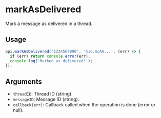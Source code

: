# markAsDelivered

Mark a message as delivered in a thread.

## Usage
```js
api.markAsDelivered('1234567890', 'mid.$cAA...', (err) => {
  if (err) return console.error(err);
  console.log('Marked as delivered!');
});
```

## Arguments
- `threadID`: Thread ID (string).
- `messageID`: Message ID (string).
- `callback(err)`: Callback called when the operation is done (error or null).

